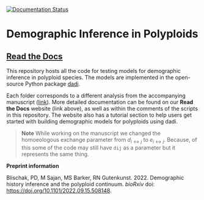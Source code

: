 [![Documentation Status](https://readthedocs.org/projects/polyploid-demography/badge/?version=latest)](https://polyploid-demography.readthedocs.io/en/latest/?badge=latest)

# Demographic Inference in Polyploids

## [Read the Docs](http://polyploid-demography.rtfd.io/)

This repository hosts all the code for testing models for demographic inference
in polyploid species. The models are implemented in the open-source Python package
[dadi](https://bitbucket.org/gutenkunstlab/dadi).

Each folder corresponds to a different analysis from the accompanying manuscript
(<a href="" target="_blank">link</a>). More detailed documentation can be found
on our **Read the Docs** website (link above), as well as within the comments of
the scripts in this repository. The website also has a tutorial section to help
users get started with building demographic models for polyploids using dadi.

> **Note**
> While working on the manuscript we changed the homoeologous exchange parameter
> from $d_{i \leftrightarrow j}$ to $e_{i \leftrightarrow j}$. Because, of this
> some of the code may still have `dij` as a parameter but it represents the
> same thing.

**Preprint information**

Blischak, PD, M Sajan, MS Barker, RN Gutenkunst. 2022. Demographic history
inference and the polyploid continuum. *bioRxiv* doi:
https://doi.org/10.1101/2022.09.15.508148.

